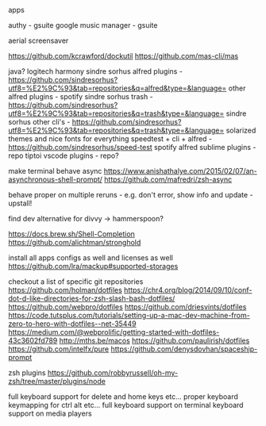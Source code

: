 apps

authy - gsuite
google music manager - gsuite

aerial screensaver

https://github.com/kcrawford/dockutil
https://github.com/mas-cli/mas

java?
logitech harmony
sindre sorhus alfred plugins - https://github.com/sindresorhus?utf8=%E2%9C%93&tab=repositories&q=alfred&type=&language=
other alfred plugins - spotify
sindre sorhus trash - https://github.com/sindresorhus?utf8=%E2%9C%93&tab=repositories&q=trash&type=&language=
sindre sorhus other cli's - https://github.com/sindresorhus?utf8=%E2%9C%93&tab=repositories&q=trash&type=&language=
solarized themes and nice fonts for everything
speedtest + cli + alfred - https://github.com/sindresorhus/speed-test
spotify alfred
sublime plugins - repo
tiptoi
vscode plugins - repo?


make terminal behave async
https://www.anishathalye.com/2015/02/07/an-asynchronous-shell-prompt/
https://github.com/mafredri/zsh-async

behave proper on multiple reruns - e.g. don't error, show info and update - upstall!

find dev alternative for divvy -> hammerspoon?

https://docs.brew.sh/Shell-Completion
https://github.com/alichtman/stronghold

install all apps configs as well and licenses as well
https://github.com/lra/mackup#supported-storages

checkout a list of specific git repositories
https://github.com/holman/dotfiles
https://chr4.org/blog/2014/09/10/conf-dot-d-like-directories-for-zsh-slash-bash-dotfiles/
https://github.com/webpro/dotfiles
https://github.com/driesvints/dotfiles
https://code.tutsplus.com/tutorials/setting-up-a-mac-dev-machine-from-zero-to-hero-with-dotfiles--net-35449
https://medium.com/@webprolific/getting-started-with-dotfiles-43c3602fd789
http://mths.be/macos
https://github.com/paulirish/dotfiles
https://github.com/intelfx/pure
https://github.com/denysdovhan/spaceship-prompt

zsh plugins
https://github.com/robbyrussell/oh-my-zsh/tree/master/plugins/node

full keyboard support for delete and home keys etc...
proper keyboard keymapping for ctrl alt etc...
full keyboard support on terminal
keyboard support on media players